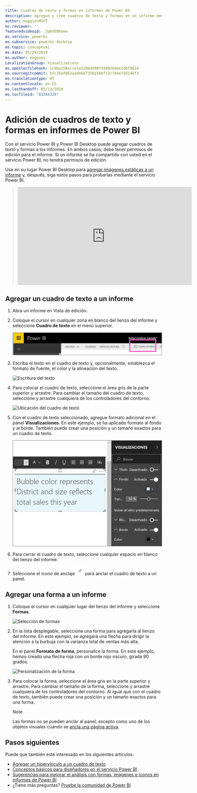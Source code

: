 ```yaml
---
title: Cuadros de texto y formas en informes de Power BI
description: Agregue y cree cuadros de texto y formas en un informe mediante el servicio Microsoft Power BI.
author: maggiesMSFT
ms.reviewer: ''
featuredvideoid: _3q6VEBhGew
ms.service: powerbi
ms.subservice: powerbi-desktop
ms.topic: conceptual
ms.date: 05/29/2019
ms.author: maggies
LocalizationGroup: Visualizations
ms.openlocfilehash: 1c9ba158ecce1e520bdd90f34892b9ee1d0f9d24
ms.sourcegitcommit: bfc2baf862aade6873501566f13c744efdd146f3
ms.translationtype: HT
ms.contentlocale: es-ES
ms.lasthandoff: 05/13/2020
ms.locfileid: "83344328"
---
```

# <a name="add-text-boxes-and-shapes-to-power-bi-reports"></a>Adición de cuadros de texto y formas en informes de Power BI
Con el servicio Power BI y Power BI Desktop puede agregar cuadros de texto y formas a los informes. En ambos casos, debe tener permisos de edición para el informe. Si un informe se ha compartido con usted en el servicio Power BI, no tendrá permisos de edición. 

Use en su lugar Power BI Desktop para [agregar imágenes estáticas a un informe](/learn/modules/visuals-in-power-bi/12-formatting) y, después, siga estos pasos para probarlas mediante el servicio Power BI.
> 
> <iframe width="560" height="315" src="https://www.youtube.com/embed/_3q6VEBhGew" frameborder="0" allowfullscreen></iframe>
> 

## <a name="add-a-text-box-to-a-report"></a>Agregar un cuadro de texto a un informe
1. Abra un informe en Vista de edición.

2. Coloque el cursor en cualquier zona en blanco del lienzo del informe y seleccione **Cuadro de texto** en el menú superior.
   
   ![Selección del cuadro de texto](media/power-bi-reports-add-text-and-shapes/pbi_textbox.png)
3. Escriba el texto en el cuadro de texto y, opcionalmente, establezca el formato de fuente, el color y la alineación del texto. 
   
   ![Escritura del texto](media/power-bi-reports-add-text-and-shapes/pbi_textbox2new.png)
4. Para colocar el cuadro de texto, seleccione el área gris de la parte superior y arrastre. Para cambiar el tamaño del cuadro de texto, seleccione y arrastre cualquiera de los controladores del contorno. 
   
   ![Ubicación del cuadro de texto](media/power-bi-reports-add-text-and-shapes/textboxsmaller.gif)

5. Con el cuadro de texto seleccionado, agregue formato adicional en el panel **Visualizaciones**. En este ejemplo, se ha aplicado formato al fondo y al borde. También puede crear una posición y un tamaño exactos para un cuadro de texto.  

   ![Formato del cuadro de texto](media/power-bi-reports-add-text-and-shapes/power-bi-borders.png)

6. Para cerrar el cuadro de texto, seleccione cualquier espacio en blanco del lienzo del informe. 

7. Seleccione el icono de anclaje  ![Icono de anclaje](media/power-bi-reports-add-text-and-shapes/pbi_pintile.png) para anclar el cuadro de texto a un panel. 

## <a name="add-a-shape-to-a-report"></a>Agregar una forma a un informe
1. Coloque el cursor en cualquier lugar del lienzo del informe y seleccione **Formas**.
   
   ![Selección de formas](media/power-bi-reports-add-text-and-shapes/power-bi-shapes.png)
2. En la lista desplegable, seleccione una forma para agregarla al lienzo del informe. En este ejemplo, se agregará una flecha para dirigir la atención a la burbuja con la varianza total de ventas más alta. 
   
   En el panel **Formato de forma**, personalice la forma. En este ejemplo, hemos creado una flecha roja con un borde rojo oscuro, girada 90 grados.
   
   ![Personalización de la forma](media/power-bi-reports-add-text-and-shapes/power-bi-arrrow.png)
3. Para colocar la forma, seleccione el área gris en la parte superior y arrastre. Para cambiar el tamaño de la forma, seleccione y arrastre cualquiera de los controladores del contorno. Al igual que con el cuadro de texto, también puede crear una posición y un tamaño exactos para una forma.

   > [!NOTE]
   > Las formas no se pueden anclar al panel, excepto como uno de los objetos visuales cuando se [ancla una página activa](service-dashboard-pin-live-tile-from-report.md). 
   > 
   > 

## <a name="next-steps"></a>Pasos siguientes

Puede que también esté interesado en los siguientes artículos:

* [Agregar un hipervínculo a un cuadro de texto](service-add-hyperlink-to-text-box.md)
* [Conceptos básicos para diseñadores en el servicio Power BI](../fundamentals/service-basic-concepts.md)
* [Sugerencias para mejorar el análisis con formas, imágenes e iconos en informes de Power BI](../guidance/report-tips-shapes-images-icons.md)
* ¿Tiene más preguntas? [Pruebe la comunidad de Power BI](https://community.powerbi.com/)
